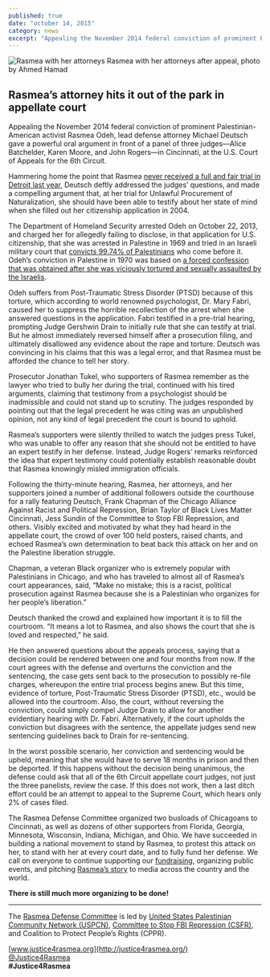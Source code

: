 ```yaml
---
published: true
date: "october 14, 2015"
category: news
excerpt: "Appealing the November 2014 federal conviction of prominent Palestinian-American activist Rasmea Odeh, lead defense attorney Michael Deutsch gave a powerful oral argument in front of a panel of three judges in Cincinnati, at the U.S. Court of Appeals for the 6th Circuit."
---
```


![Rasmea with her attorneys]({{site.baseurl}}/assets/img/rasmea-attorneys-after-appeal.jpg) Rasmea with her attorneys after appeal, photo by Ahmed Hamad 

## Rasmea’s attorney hits it out of the park in appellate court

Appealing the November 2014 federal conviction of prominent Palestinian-American activist Rasmea Odeh, lead defense attorney Michael Deutsch gave a powerful oral argument in front of a panel of three judges—Alice Batchelder, Karen Moore, and John Rogers—in Cincinnati, at the U.S. Court of Appeals for the 6th Circuit. 

Hammering home the point that Rasmea [never received a full and fair trial in Detroit last year](http://justice4rasmea.org/news/2014/11/10/rasmea-found-guilty/), Deutsch deftly addressed the judges’ questions, and made a compelling argument that, at her trial for Unlawful Procurement of Naturalization, she should have been able to testify about her state of mind when she filled out her citizenship application in 2004.

The Department of Homeland Security arrested Odeh on October 22, 2013, and charged her for allegedly failing to disclose, in that application for U.S. citizenship, that she was arrested in Palestine in 1969 and tried in an Israeli military court that [convicts 99.74% of Palestinians](http://www.haaretz.com/print-edition/news/nearly-100-of-all-military-court-cases-in-west-bank-end-in-conviction-haaretz-learns-1.398369) who come before it. Odeh’s conviction in Palestine in 1970 was based on [a forced confession that was obtained after she was viciously tortured and sexually assaulted by the Israelis](http://www.truth-out.org/news/item/25910-tortured-and-raped-by-israel-persecuted-by-the-united-states).  

Odeh suffers from Post-Traumatic Stress Disorder (PTSD) because of this torture, which according to world renowned psychologist, Dr. Mary Fabri, caused her to suppress the horrible recollection of the arrest when she answered questions in the application. Fabri testified in a pre-trial hearing, prompting Judge Gershwin Drain to initially rule that she can testify at trial. But he almost immediately reversed himself after a prosecution filing, and ultimately disallowed any evidence about the rape and torture. Deutsch was convincing in his claims that this was a legal error, and that Rasmea must be afforded the chance to tell her story.  

Prosecutor Jonathan Tukel, who supporters of Rasmea remember as the lawyer who tried to bully her during the trial, continued with his tired arguments, claiming that testimony from a psychologist should be inadmissible and could not stand up to scrutiny. The judges responded by pointing out that the legal precedent he was citing was an unpublished opinion, not any kind of legal precedent the court is bound to uphold. 

Rasmea’s supporters were silently thrilled to watch the judges press Tukel, who was unable to offer any reason that she should not be entitled to have an expert testify in her defense. Instead, Judge Rogers’ remarks reinforced the idea that expert testimony could potentially establish reasonable doubt that Rasmea knowingly misled immigration officials. 

Following the thirty-minute hearing, Rasmea, her attorneys, and her supporters joined a number of additional followers outside the courthouse for a rally featuring Deutsch, Frank Chapman of the Chicago Alliance Against Racist and Political Repression, Brian Taylor of Black Lives Matter Cincinnati, Jess Sundin of the Committee to Stop FBI Repression, and others. Visibly excited and motivated by what they had heard in the appellate court, the crowd of over 100 held posters, raised chants, and echoed Rasmea’s own determination to beat back this attack on her and on the Palestine liberation struggle. 

Chapman, a veteran Black organizer who is extremely popular with Palestinians in Chicago, and who has traveled to almost all of Rasmea’s court appearances, said, “Make no mistake; this is a racist, political prosecution against Rasmea because she is a Palestinian who organizes for her people’s liberation.”

Deutsch thanked the crowd and explained how important it is to fill the courtroom. “It means a lot to Rasmea, and also shows the court that she is loved and respected,” he said.

He then answered questions about the appeals process, saying that a decision could be rendered between one and four months from now. If the court agrees with the defense and overturns the conviction and the sentencing, the case gets sent back to the prosecution to possibly re-file charges, whereupon the entire trial process begins anew. But this time, evidence of torture, Post-Traumatic Stress Disorder (PTSD), etc., would be allowed into the courtroom. Also, the court, without reversing the conviction, could simply compel Judge Drain to allow for another evidentiary hearing with Dr. Fabri. Alternatively, if the court upholds the conviction but disagrees with the sentence, the appellate judges send new sentencing guidelines back to Drain for re-sentencing.  

In the worst possible scenario, her conviction and sentencing would be upheld, meaning that she would have to serve 18 months in prison and then be deported. If this happens without the decision being unanimous, the defense could ask that all of the 6th Circuit appellate court judges, not just the three panelists, review the case. If this does not work, then a last ditch effort could be an attempt to appeal to the Supreme Court, which hears only 2% of cases filed. 

The Rasmea Defense Committee organized two busloads of Chicagoans to Cincinnati, as well as dozens of other supporters from Florida, Georgia, Minnesota, Wisconsin, Indiana, Michigan, and Ohio. We have succeeded in building a national movement to stand by Rasmea, to protest this attack on her, to stand with her at every court date, and to fully fund her defense. We call on everyone to continue supporting our [fundraising](http://justice4rasmea.org/donate/), organizing public events, and pitching [Rasmea’s story](http://justice4rasmea.org/about/) to media across the country and the world.

**There is still much more organizing to be done!**

____

The [Rasmea Defense Committee](http://justice4rasmea.org/defense-committee/) is led by  [United States Palestinian Community Network (USPCN)](http://uspcn.org/), [Committee to Stop FBI Repression (CSFR)](http://www.stopfbi.net/), and Coalition to Protect People’s Rights (CPPR). 

[www.justice4rasmea.org](http://justice4rasmea.org/)
<br>[@Justice4Rasmea](https://twitter.com/Justice4Rasmea)
<br>**#Justice4Rasmea**
